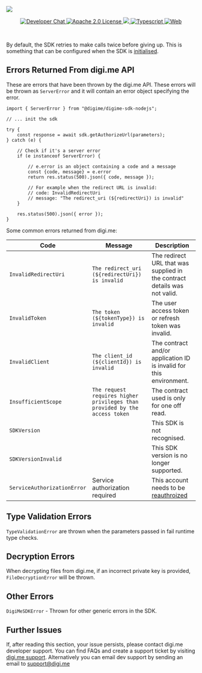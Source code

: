 ![](https://securedownloads.digi.me/partners/digime/SDKReadmeBanner.png)
<p align="center">
    <a href="https://developers.digi.me/slack/join">
        <img src="https://img.shields.io/badge/chat-slack-blueviolet.svg" alt="Developer Chat">
    </a>
    <a href="LICENSE">
        <img src="https://img.shields.io/badge/license-apache 2.0-blue.svg" alt="Apache 2.0 License">
    </a>
    <a href="#">
    	<img src="https://img.shields.io/badge/build-passing-brightgreen.svg">
    </a>
    <a href="https://www.typescriptlang.org/">
        <img src="https://img.shields.io/badge/language-typescript-ff69b4.svg" alt="Typescript">
    </a>
    <a href="https://developers.digi.me/">
        <img src="https://img.shields.io/badge/web-digi.me-red.svg" alt="Web">
    </a>
</p>

<br>

By default, the SDK retries to make calls twice before giving up. This is something that can be configured when the SDK is [initialised](./initialise-sdk.html).

## Errors Returned From digi.me API

These are errors that have been thrown by the digi.me API. These errors will be thrown as `ServerError` and it will contain an error object specifying the error.

```
import { ServerError } from "@digime/digime-sdk-nodejs";

// ... init the sdk

try {
    const response = await sdk.getAuthorizeUrl(parameters);
} catch (e) {

    // Check if it's a server error
    if (e instanceof ServerError) {

        // e.error is an object containing a code and a message
        const {code, message} = e.error
        return res.status(500).json({ code, message });

        // For example when the redirect URL is invalid:
        // code: InvalidRedirectUri
        // message: "The redirect_uri (${redirectUri}) is invalid"
    }

    res.status(500).json({ error });
}
```

Some common errors returned from digi.me:

| Code | Message | Description |
|-|-|-|
| `InvalidRedirectUri` | `The redirect_uri (${redirectUri}) is invalid` | The redirect URL that was supplied in the contract details was not valid. |
| `InvalidToken` | `The token (${tokenType}) is invalid` | The user access token or refresh token was invalid. |
| `InvalidClient` | `The client_id (${clientId}) is invalid` | The contract and/or application ID is invalid for this environment. |
| `InsufficientScope` | `The request requires higher privileges than provided by the access token` | The contract used is only for one off read. |
| `SDKVersion` | | This SDK is not recognised. |
| `SDKVersionInvalid` | | This SDK version is no longer supported. |
| `ServiceAuthorizationError` | Service authorization required | This account needs to be [reauthroized](./reauthorize.html) |



## Type Validation Errors

`TypeValidationError` are thrown when the parameters passed in fail runtime type checks.


## Decryption Errors

When decrypting files from digi.me, if an incorrect private key is provided, `FileDecryptionError` will be thrown.


## Other Errors

`DigiMeSDKError` - Thrown for other generic errors in the SDK.


## Further Issues

If, after reading this section, your issue persists, please contact digi.me developer support. You can find FAQs and create a support ticket by visiting [digi.me support](http://digi.me/support). Alternatively you can email dev support by sending an email to support@digi.me
